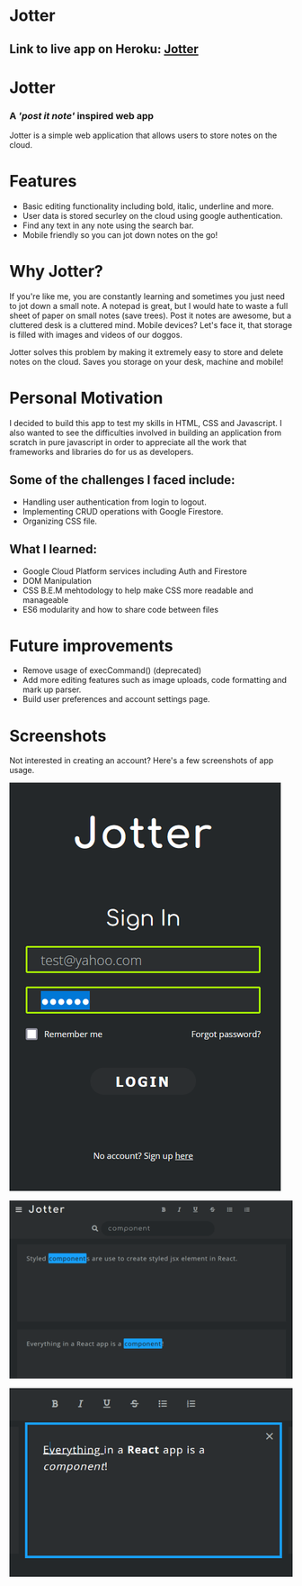 # Jotter

## Link to live app on Heroku: [Jotter](https://jotter-notes.herokuapp.com/) ##

# Jotter #
### A _'post it note'_ inspired web app ###
Jotter is a simple web application that allows users to store notes on the cloud.

# Features #
+ Basic editing functionality including bold, italic, underline and more.
+ User data is stored securley on the cloud using google authentication.
+ Find any text in any note using the search bar.
+ Mobile friendly so you can jot down notes on the go!

# Why Jotter? #
If you're like me, you are constantly learning and sometimes you just need to jot down a small note. A notepad is great, but I would hate to waste a full sheet of paper on small notes (save trees). Post it notes are awesome, but a cluttered desk is a cluttered mind. Mobile devices? Let's face it, that storage is filled with images and videos of our doggos. 

Jotter solves this problem by making it extremely easy to store and delete notes on the cloud. Saves you storage on your desk, machine and mobile!

# Personal Motivation #
I decided to build this app to test my skills in HTML, CSS and Javascript. I also wanted to see the difficulties involved in building an application from scratch in pure javascript in order to appreciate all the work that frameworks and libraries do for us as developers.

## Some of the challenges I faced include:  ##
+ Handling user authentication from login to logout.
+ Implementing CRUD operations with Google Firestore.
+ Organizing CSS file.

## What I learned: ##
+ Google Cloud Platform services including Auth and Firestore
+ DOM Manipulation
+ CSS B.E.M mehtodology to help make CSS more readable and manageable
+ ES6 modularity and how to share code between files

# Future improvements #
+ Remove usage of execCommand() (deprecated)
+ Add more editing features such as image uploads, code formatting and mark up parser.
+ Build user preferences and account settings page.

# Screenshots # 
Not interested in creating an account? Here's a few screenshots of app usage.

![Login](img/login.PNG)

![Search](img/search.PNG)

![Editing](img/tools.PNG)

